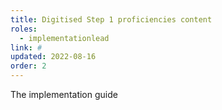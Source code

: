 ```yaml
---
title: Digitised Step 1 proficiencies content
roles:
  - implementationlead
link: #
updated: 2022-08-16
order: 2
---
```

The implementation guide